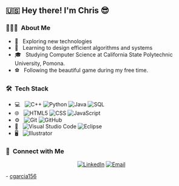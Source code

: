 <h2> 🇺🇸 Hey there! I'm Chris 😎</h2>

<h3> 👨🏻‍💻 &nbsp;About Me </h3>

- 🧐 &nbsp; Exploring new technologies
- 🌱 &nbsp; Learning to design efficient algorithms and systems
- 🎓 &nbsp; Studying Computer Science at California State Polytechnic University, Pomona.
- ⚽️ &nbsp; Following the beautiful game during my free time.

<h3> 🛠 &nbsp;Tech Stack </h3>

- 💻 &nbsp;
  ![C++](https://img.shields.io/badge/-C++-333333?style=flat&logo=C%2B%2B&logoColor=00599C)
  ![Python](https://img.shields.io/badge/-Python-333333?style=flat&logo=python)
  ![Java](https://img.shields.io/badge/-Java-333333?style=flat&logo=Java&logoColor=007396)
  ![SQL](https://img.shields.io/badge/-SQL-333333)
- 🌐 &nbsp;
  ![HTML5](https://img.shields.io/badge/-HTML5-333333?style=flat&logo=HTML5)
  ![CSS](https://img.shields.io/badge/-CSS-333333?style=flat&logo=CSS3&logoColor=1572B6)
  ![JavaScript](https://img.shields.io/badge/-JavaScript-333333?style=flat&logo=javascript)
  <!--
  ![Bootstrap](https://img.shields.io/badge/-Bootstrap-333333?style=flat&logo=bootstrap&logoColor=563D7C)
  ![Node.js](https://img.shields.io/badge/-Node.js-333333?style=flat&logo=node.js)
  ![React](https://img.shields.io/badge/-React-333333?style=flat&logo=react)
  --->
- ⚙️ &nbsp;
  ![Git](https://img.shields.io/badge/-Git-333333?style=flat&logo=git)
  ![GitHub](https://img.shields.io/badge/-GitHub-333333?style=flat&logo=github)
- 🔧 &nbsp;
  ![Visual Studio Code](https://img.shields.io/badge/-Visual%20Studio%20Code-333333?style=flat&logo=visual-studio-code&logoColor=007ACC)
  ![Eclipse](https://img.shields.io/badge/-Eclipse-333333?style=flat&logo=eclipse-ide&logoColor=2C2255)
- 🖥 &nbsp;
  ![Illustrator](https://img.shields.io/badge/-Illustrator-333333?style=flat&logo=adobe-illustrator)

<h3> 🤝 &nbsp;Connect with Me </h3>

<p align="center">
<a href="https://www.linkedin.com/in/christian-ivan"><img alt="LinkedIn" src="https://img.shields.io/badge/LinkedIn-Chris-blue?style=flat-square&logo=linkedin"></a>
<a href="mailto:cig@cpp.edu"><img alt="Email" src="https://img.shields.io/badge/Email-cig@cpp.edu-blue?style=flat-square&logo=gmail"></a>
</p>

\- [cgarcia156](https://github.com/cgarcia156)
